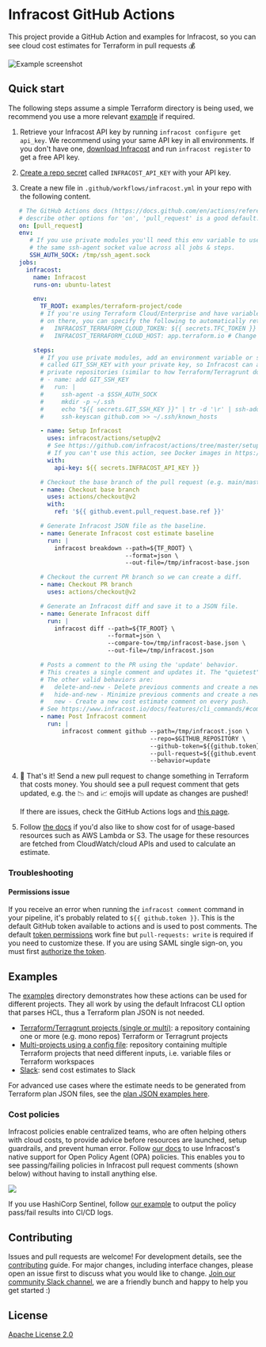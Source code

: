 # Infracost GitHub Actions

This project provide a GitHub Action and examples for Infracost, so you can see cloud cost estimates for Terraform in pull requests 💰

<img src=".github/assets/screenshot.png" alt="Example screenshot" />

## Quick start

The following steps assume a simple Terraform directory is being used, we recommend you use a more relevant [example](#examples) if required.

1. Retrieve your Infracost API key by running `infracost configure get api_key`. We recommend using your same API key in all environments. If you don't have one, [download Infracost](https://www.infracost.io/docs/#quick-start) and run `infracost register` to get a free API key.

2. [Create a repo secret](https://docs.github.com/en/actions/configuring-and-managing-workflows/creating-and-storing-encrypted-secrets#creating-encrypted-secrets-for-a-repository) called `INFRACOST_API_KEY` with your API key.

3. Create a new file in `.github/workflows/infracost.yml` in your repo with the following content.

 ```yaml
    # The GitHub Actions docs (https://docs.github.com/en/actions/reference/workflow-syntax-for-github-actions#on)
    # describe other options for 'on', 'pull_request' is a good default.
    on: [pull_request]
    env:
       # If you use private modules you'll need this env variable to use 
       # the same ssh-agent socket value across all jobs & steps. 
       SSH_AUTH_SOCK: /tmp/ssh_agent.sock
    jobs:
      infracost:
        name: Infracost
        runs-on: ubuntu-latest

        env:
          TF_ROOT: examples/terraform-project/code
          # If you're using Terraform Cloud/Enterprise and have variables or private modules stored
          # on there, you can specify the following to automatically retrieve them:
          #   INFRACOST_TERRAFORM_CLOUD_TOKEN: ${{ secrets.TFC_TOKEN }}
          #   INFRACOST_TERRAFORM_CLOUD_HOST: app.terraform.io # Change this if you're using Terraform Enterprise

        steps:
          # If you use private modules, add an environment variable or secret
          # called GIT_SSH_KEY with your private key, so Infracost can access
          # private repositories (similar to how Terraform/Terragrunt does).
          # - name: add GIT_SSH_KEY
          #   run: |
          #     ssh-agent -a $SSH_AUTH_SOCK
          #     mkdir -p ~/.ssh
          #     echo "${{ secrets.GIT_SSH_KEY }}" | tr -d '\r' | ssh-add -
          #     ssh-keyscan github.com >> ~/.ssh/known_hosts

          - name: Setup Infracost
            uses: infracost/actions/setup@v2
            # See https://github.com/infracost/actions/tree/master/setup for other inputs
            # If you can't use this action, see Docker images in https://infracost.io/cicd
            with:
              api-key: ${{ secrets.INFRACOST_API_KEY }}

          # Checkout the base branch of the pull request (e.g. main/master).
          - name: Checkout base branch
            uses: actions/checkout@v2
            with:
              ref: '${{ github.event.pull_request.base.ref }}'

          # Generate Infracost JSON file as the baseline.
          - name: Generate Infracost cost estimate baseline
            run: |
              infracost breakdown --path=${TF_ROOT} \
                                  --format=json \
                                  --out-file=/tmp/infracost-base.json

          # Checkout the current PR branch so we can create a diff.
          - name: Checkout PR branch
            uses: actions/checkout@v2

          # Generate an Infracost diff and save it to a JSON file.
          - name: Generate Infracost diff
            run: |
              infracost diff --path=${TF_ROOT} \
                             --format=json \
                             --compare-to=/tmp/infracost-base.json \
                             --out-file=/tmp/infracost.json

          # Posts a comment to the PR using the 'update' behavior.
          # This creates a single comment and updates it. The "quietest" option.
          # The other valid behaviors are:
          #   delete-and-new - Delete previous comments and create a new one.
          #   hide-and-new - Minimize previous comments and create a new one.
          #   new - Create a new cost estimate comment on every push.
          # See https://www.infracost.io/docs/features/cli_commands/#comment-on-pull-requests for other options.
          - name: Post Infracost comment
            run: |
                infracost comment github --path=/tmp/infracost.json \
                                         --repo=$GITHUB_REPOSITORY \
                                         --github-token=${{github.token}} \
                                         --pull-request=${{github.event.pull_request.number}} \
                                         --behavior=update
 ```

4. 🎉 That's it! Send a new pull request to change something in Terraform that costs money. You should see a pull request comment that gets updated, e.g. the 📉 and 📈 emojis will update as changes are pushed!

    If there are issues, check the GitHub Actions logs and [this page](https://www.infracost.io/docs/troubleshooting/).

5. Follow [the docs](https://www.infracost.io/usage-file) if you'd also like to show cost for of usage-based resources such as AWS Lambda or S3. The usage for these resources are fetched from CloudWatch/cloud APIs and used to calculate an estimate.

### Troubleshooting

#### Permissions issue

If you receive an error when running the `infracost comment` command in your pipeline, it's probably related to `${{ github.token }}`. This is the default GitHub token available to actions and is used to post comments. The default [token permissions](https://docs.github.com/en/actions/learn-github-actions/workflow-syntax-for-github-actions#permissions) work fine but `pull-requests: write` is required if you need to customize these. If you are using SAML single sign-on, you must first [authorize the token](https://docs.github.com/en/enterprise-cloud@latest/authentication/authenticating-with-saml-single-sign-on/authorizing-a-personal-access-token-for-use-with-saml-single-sign-on).

## Examples

The [examples](examples) directory demonstrates how these actions can be used for different projects. They all work by using the default Infracost CLI option that parses HCL, thus a Terraform plan JSON is not needed.
  - [Terraform/Terragrunt projects (single or multi)](examples/terraform-project): a repository containing one or more (e.g. mono repos) Terraform or Terragrunt projects
  - [Multi-projects using a config file](examples/multi-project-config-file): repository containing multiple Terraform projects that need different inputs, i.e. variable files or Terraform workspaces
  - [Slack](examples/slack): send cost estimates to Slack

For advanced use cases where the estimate needs to be generated from Terraform plan JSON files, see the [plan JSON examples here](examples#plan-json-examples).

### Cost policies

Infracost policies enable centralized teams, who are often helping others with cloud costs, to provide advice before resources are launched, setup guardrails, and prevent human error. Follow [our docs](https://www.infracost.io/docs/features/cost_policies/) to use Infracost's native support for Open Policy Agent (OPA) policies. This enables you to see passing/failing policies in Infracost pull request comments (shown below) without having to install anything else.

![](.github/assets/policy-passing-github.png)

If you use HashiCorp Sentinel, follow [our example](examples/sentinel) to output the policy pass/fail results into CI/CD logs.

## Contributing

Issues and pull requests are welcome! For development details, see the [contributing](CONTRIBUTING.md) guide. For major changes, including interface changes, please open an issue first to discuss what you would like to change. [Join our community Slack channel](https://www.infracost.io/community-chat), we are a friendly bunch and happy to help you get started :)

## License

[Apache License 2.0](https://choosealicense.com/licenses/apache-2.0/)

